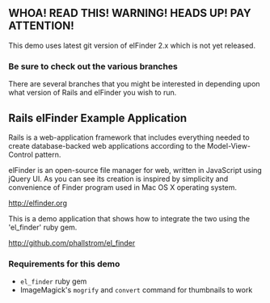 ## WHOA! READ THIS! WARNING! HEADS UP! PAY ATTENTION!

This demo uses latest git version of elFinder 2.x which is not yet released.

### Be sure to check out the various branches

There are several branches that you might be interested in depending upon
what version of Rails and elFinder you wish to run.

## Rails elFinder Example Application

Rails is a web-application framework that includes everything needed to create
database-backed web applications according to the Model-View-Control pattern.

elFinder is an open-source file manager for web, written in JavaScript using
jQuery UI. As you can see its creation is inspired by simplicity and
convenience of Finder program used in Mac OS X operating system.

  http://elfinder.org

This is a demo application that shows how to integrate the two using the
'el_finder' ruby gem. 

  http://github.com/phallstrom/el_finder

### Requirements for this demo

* `el_finder` ruby gem
* ImageMagick's `mogrify` and `convert` command for thumbnails to work

